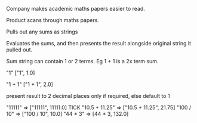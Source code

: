 Company makes academic maths papers easier to read.

Product scans through maths papers.

Pulls out any sums as strings

Evaluates the sums, and then presents the result alongside original string it pulled out.

Sum string can contain 1 or 2 terms. Eg 1 + 1 is a 2x term sum.

"1"	["1", 1.0]

"1 + 1"	["1 + 1", 2.0]

present result to 2 decimal places only if required, else default to 1

"11111" => ["11111", 11111.0] TICK
"10.5 + 11.25" => ["10.5 + 11.25", 21.75]
"100 / 10" => ["100 / 10", 10.0]
"44 * 3" => [44 * 3, 132.0]



